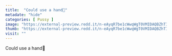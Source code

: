 ```yaml
---
title:  "Could use a hand🥰"
metadate: "hide"
categories: [ Pussy ]
image: "https://external-preview.redd.it/n-eAyqR7be1cWwqWgT0VMIDAQBZhTIkMFFoi0XL2Zho.jpg?auto=webp&s=c66368107a3e1f48e348ab124fdda5e0be2fa588"
thumb: "https://external-preview.redd.it/n-eAyqR7be1cWwqWgT0VMIDAQBZhTIkMFFoi0XL2Zho.jpg?width=640&crop=smart&auto=webp&s=a255af2e8922fe6cd1d2dbb4c0d2a931c227cbb4"
visit: ""
---
```

Could use a hand🥰
